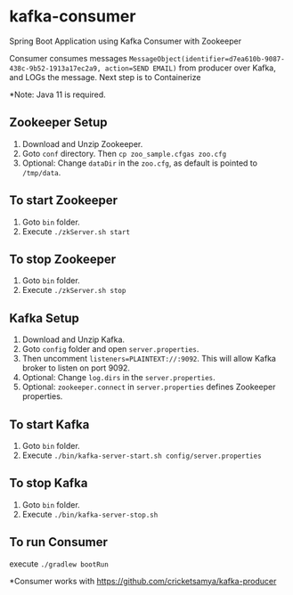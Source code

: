 # kafka-consumer

Spring Boot Application using Kafka Consumer with Zookeeper

Consumer consumes messages `MessageObject(identifier=d7ea610b-9087-438c-9b52-1913a17ec2a9, action=SEND EMAIL)` from
producer over Kafka, and LOGs the message.  Next step is to Containerize

*Note: Java 11 is required.

## Zookeeper Setup

1. Download and Unzip Zookeeper.
2. Goto `conf` directory. Then `cp zoo_sample.cfgas zoo.cfg`
3. Optional: Change `dataDir` in the `zoo.cfg`, as default is pointed to `/tmp/data`.

## To start Zookeeper

1. Goto `bin` folder.
2. Execute `./zkServer.sh start`

## To stop Zookeeper

1. Goto `bin` folder.
2. Execute `./zkServer.sh stop`

## Kafka Setup

1. Download and Unzip Kafka.
2. Goto `config` folder and open `server.properties`.
3. Then uncomment `listeners=PLAINTEXT://:9092`. This will allow Kafka broker to listen on port 9092.
4. Optional: Change `log.dirs` in the `server.properties`.
5. Optional: `zookeeper.connect` in `server.properties` defines Zookeeper properties.

## To start Kafka

1. Goto `bin` folder.
2. Execute `./bin/kafka-server-start.sh config/server.properties`

## To stop Kafka

1. Goto `bin` folder.
2. Execute `./bin/kafka-server-stop.sh`

## To run Consumer

execute `./gradlew bootRun`

*Consumer works with https://github.com/cricketsamya/kafka-producer
